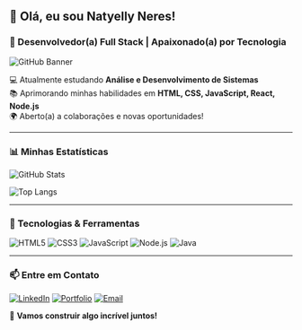 ## 👋 Olá, eu sou Natyelly Neres!
### 🚀 Desenvolvedor(a) Full Stack | Apaixonado(a) por Tecnologia

![GitHub Banner](https://github.com/Natyellyneres/Natyellyneres/blob/main/banner.png)

💻 Atualmente estudando **Análise e Desenvolvimento de Sistemas**  
📚 Aprimorando minhas habilidades em **HTML, CSS, JavaScript, React, Node.js**  
🌍 Aberto(a) a colaborações e novas oportunidades!

---

### 📊 Minhas Estatísticas
![GitHub Stats](https://github-readme-stats.vercel.app/api?username=NatyellyNeres&show_icons=true&theme=radical)

![Top Langs](https://github-readme-stats.vercel.app/api/top-langs?username=NatyellyNeres&layout=compact&theme=radical)


---

### 🚀 Tecnologias & Ferramentas

![HTML5](https://img.shields.io/badge/HTML5-E34F26?style=for-the-badge&logo=html5&logoColor=white)
![CSS3](https://img.shields.io/badge/CSS3-1572B6?style=for-the-badge&logo=css3&logoColor=white)
![JavaScript](https://img.shields.io/badge/JavaScript-F7DF1E?style=for-the-badge&logo=javascript&logoColor=black)
![Node.js](https://img.shields.io/badge/Node.js-43853D?style=for-the-badge&logo=node.js&logoColor=white)
![Java](https://img.shields.io/badge/Java-F8B800?style=for-the-badge&logo=logo=node.jsColor=black)




---

### 📫 Entre em Contato

[![LinkedIn](https://img.shields.io/badge/LinkedIn-0077B5?style=for-the-badge&logo=linkedin&logoColor=white)](https://www.linkedin.com/in/seu-perfil/)
[![Portfolio](https://img.shields.io/badge/Portfolio-000000?style=for-the-badge&logo=github&logoColor=white)](https://seu-portfolio.com/)
[![Email](https://img.shields.io/badge/Email-D14836?style=for-the-badge&logo=gmail&logoColor=white)](mailto:seuemail@gmail.com)

🚀 **Vamos construir algo incrível juntos!**
